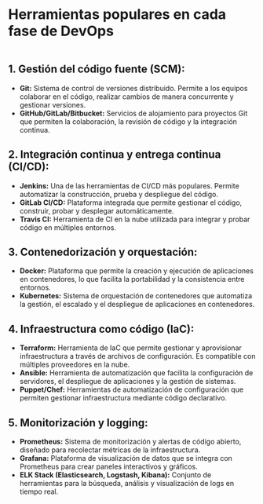 # Herramientas populares en cada fase de DevOps 

![]()

## 1. Gestión del código fuente (SCM): 

- **Git:** Sistema de control de versiones distribuido. Permite a los equipos 
colaborar en el código, realizar cambios de manera concurrente y 
gestionar versiones. 
- **GitHub/GitLab/Bitbucket:** Servicios de alojamiento para proyectos Git 
que permiten la colaboración, la revisión de código y la integración 
continua. 

## 2. Integración continua y entrega continua (CI/CD): 

- **Jenkins:** Una de las herramientas de CI/CD más populares. Permite 
automatizar la construcción, prueba y despliegue del código.
- **GitLab CI/CD:** Plataforma integrada que permite gestionar el código, 
construir, probar y desplegar automáticamente. 
- **Travis CI:** Herramienta de CI en la nube utilizada para integrar y probar 
código en múltiples entornos.

## 3. Contenedorización y orquestación:

- **Docker:** Plataforma que permite la creación y ejecución de aplicaciones 
en contenedores, lo que facilita la portabilidad y la consistencia entre 
entornos.
- **Kubernetes:** Sistema de orquestación de contenedores que automatiza la 
gestión, el escalado y el despliegue de aplicaciones en contenedores. 

## 4. Infraestructura como código (IaC):

- **Terraform:** Herramienta de IaC que permite gestionar y aprovisionar 
infraestructura a través de archivos de configuración. Es compatible con 
múltiples proveedores en la nube.
- **Ansible:** Herramienta de automatización que facilita la configuración de 
servidores, el despliegue de aplicaciones y la gestión de sistemas. 
- **Puppet/Chef:** Herramientas de automatización de configuración que 
permiten gestionar infraestructura mediante código declarativo. 

## 5. Monitorización y logging:

- **Prometheus:** Sistema de monitorización y alertas de código abierto, 
diseñado para recolectar métricas de la infraestructura.
- **Grafana:** Plataforma de visualización de datos que se integra con 
Prometheus para crear paneles interactivos y gráficos. 
- **ELK Stack (Elasticsearch, Logstash, Kibana):** Conjunto de 
herramientas para la búsqueda, análisis y visualización de logs en tiempo 
real.
